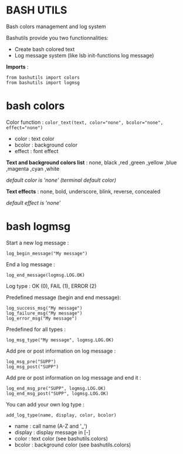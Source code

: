 BASH UTILS
===========

Bash colors management and log system

Bashutils provide you two functionnalities:

* Create bash colored text
* Log message system (like lsb init-functions log message)

**Imports** :

    from bashutils import colors
    from bashutils import logmsg


bash colors
===========

Color function :
```color_text(text, color="none", bcolor="none", effect="none")```

* color : text color
* bcolor : background color
* effect : font effect

**Text and background colors list** : none, black ,red ,green ,yellow ,blue ,magenta ,cyan ,white

*default color is 'none' (terminal default color)*


**Text effects** : none, bold, underscore, blink, reverse, concealed

*default effect is 'none'*

bash logmsg
===========

Start a new log message :
```
log_begin_message("My message")
```

End a log message :
```
log_end_message(logmsg.LOG.OK)
```

Log type : OK (0), FAIL (1), ERROR (2)

Predefined message (begin and end message):
```
log_success_msg("My message")
log_failure_msg("My message")
log_error_msg("My message")
```

Predefined for all types :
```
log_msg_type("My message", logmsg.LOG.OK)
```

Add pre or post information on log message :
```
log_msg_pre("SUPP")
log_msg_post("SUPP")
```

Add pre or post information on log message and end it :
```
log_end_msg_pre("SUPP", logmsg.LOG.OK)
log_end_msg_post("SUPP", logmsg.LOG.OK)
```

You can add your own log type :
```
add_log_type(name, display, color, bcolor)
```
* name : call name (A-Z and '_')
* display : display message in [-]
* color : text color (see bashutils.colors)
* bcolor : background color (see bashutils.colors)